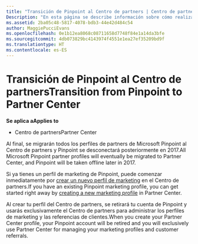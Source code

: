 ```yaml
---
title: "Transición de Pinpoint al Centro de partners | Centro de partners"
Description: "En esta página se describe información sobre cómo realizar la transición de Pinpoint al Centro de partners."
ms.assetid: 2ba05c48-5817-4078-bdb3-44e42d484c54
author: MaggiePucciEvans
ms.openlocfilehash: 0e1b12ea8068c08711658d7748f84e1a14da3bfe
ms.sourcegitcommit: 4db073829bc4143974f4551e1ea27ef35209bd9f
ms.translationtype: HT
ms.contentlocale: es-ES
---
```

# <a name="transition-from-pinpoint-to-partner-center"></a><span data-ttu-id="62208-103">Transición de Pinpoint al Centro de partners</span><span class="sxs-lookup"><span data-stu-id="62208-103">Transition from Pinpoint to Partner Center</span></span>

**<span data-ttu-id="62208-104">Se aplica a</span><span class="sxs-lookup"><span data-stu-id="62208-104">Applies to</span></span>**

-  <span data-ttu-id="62208-105">Centro de partners</span><span class="sxs-lookup"><span data-stu-id="62208-105">Partner Center</span></span>

<span data-ttu-id="62208-106">Al final, se migrarán todos los perfiles de partners de Microsoft Pinpoint al Centro de partners y Pinpoint se desconectará posteriormente en 2017.</span><span class="sxs-lookup"><span data-stu-id="62208-106">All Microsoft Pinpoint partner profiles will eventually be migrated to Partner Center, and Pinpoint will be taken offline later in 2017.</span></span> 

<span data-ttu-id="62208-107">Si ya tienes un perfil de marketing de Pinpoint, puede comenzar inmediatamente por [crear un nuevo perfil de marketing](create-a-marketing-profile.md) en el Centro de partners.</span><span class="sxs-lookup"><span data-stu-id="62208-107">If you have an existing Pinpoint marketing profile, you can get started right away by [creating a new marketing profile](create-a-marketing-profile.md) in Partner Center.</span></span>

<span data-ttu-id="62208-108">Al crear tu perfil del Centro de partners, se retirará tu cuenta de Pinpoint y usarás exclusivamente el Centro de partners para administrar los perfiles de marketing y las referencias de clientes.</span><span class="sxs-lookup"><span data-stu-id="62208-108">When you create your Partner Center profile, your Pinpoint account will be retired and you will exclusively use Partner Center for managing your marketing profiles and customer referrals.</span></span>